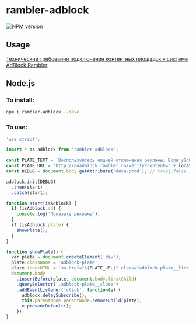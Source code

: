 # rambler-adblock
[![NPM version](https://img.shields.io/npm/v/rambler-adblock.svg)](https://www.npmjs.com/package/rambler-adblock)

## Usage

[Технические требования подключения контентных площадок к системе AdBlock.Rambler](https://confluence.rambler-co.ru/pages/viewpage.action?pageId=22874571)

## Node.js

### To install:

```sh
npm i rambler-adblock --save
```

### To use:

```js
'use strict';

import * as adblock from 'rambler-adblock';

const PLATE_TEXT = 'Воспользуйтесь опцией отключения рекламы. Если у&nbsp;вас она уже активирована, то нажмите сюда.';
const PLATE_URL = 'http://noadblock.rambler.ru/verify?content=' + location.hostname;
const DEBUG = document.body.getAttribute('data-prod'); // true||false

adblock.init(DEBUG)
  .then(start)
  .catch(start);

function start(isAdblock) {
  if (isAdblock.ad) {
    console.log('Показать рекламу');
  }
  if (isAdblock.plate) {
    showPlate();
  }
}

function showPlate() {
  var plate = document.createElement('div');
  plate.className = 'adblock-plate';
  plate.innerHTML = `<a href="${PLATE_URL}" class="adblock-plate__link">${PLATE_TEXT}</a><span class="adblock-plate__close"></span>`;
  document.body
    .insertBefore(plate, document.body.firstChild)
    .querySelector('.adblock-plate__close')
    .addEventListener('click', function(e) {
      adblock.delaySubscribe();
      this.parentNode.parentNode.removeChild(plate);
      e.preventDefault();
    });
}
```
